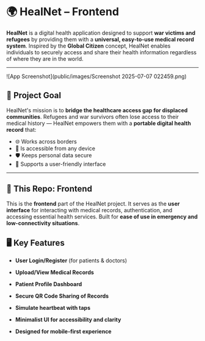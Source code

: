 
# 🌍 HealNet – Frontend

**HealNet** is a digital health application designed to support **war victims and refugees** by providing them with a **universal, easy-to-use medical record system**. Inspired by the **Global Citizen** concept, HealNet enables individuals to securely access and share their health information regardless of where they are in the world.

---
 ![App Screenshot](public/images/Screenshot 2025-07-07 022459.png)

## 🎯 Project Goal

HealNet's mission is to **bridge the healthcare access gap for displaced communities**. Refugees and war survivors often lose access to their medical history — HealNet empowers them with a **portable digital health record** that:

* 🌐 Works across borders
* 📱 Is accessible from any device
* 🛡️ Keeps personal data secure
* 💬 Supports a user-friendly interface

---

## 🧩 This Repo: Frontend

This is the **frontend** part of the HealNet project. It serves as the **user interface** for interacting with medical records, authentication, and accessing essential health services. Built for **ease of use in emergency and low-connectivity situations**.



## 🖥️ Key Features

* **User Login/Register** (for patients & doctors)
  
* **Upload/View Medical Records**
* **Patient Profile Dashboard**
* **Secure QR Code Sharing of Records**
*  **Simulate heartbeat with taps**
* **Minimalist UI for accessibility and clarity**
* **Designed for mobile-first experience**


